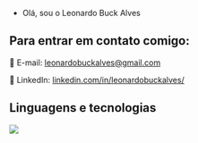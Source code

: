 - Olá, sou o Leonardo Buck Alves

## Para entrar em contato comigo:

📧 E-mail: leonardobuckalves@gmail.com

💼 LinkedIn: [linkedin.com/in/leonardobuckalves/](https://www.linkedin.com/in/leonardobuckalves)

## Linguagens e tecnologias

 <img src="https://skillicons.dev/icons?i=cs,js,html,css,git,github" />





